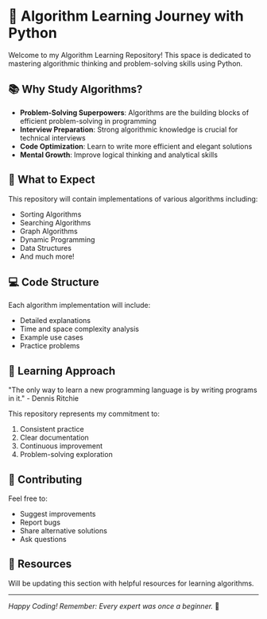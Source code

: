 # 🚀 Algorithm Learning Journey with Python

Welcome to my Algorithm Learning Repository! This space is dedicated to mastering algorithmic thinking and problem-solving skills using Python.

## 📚 Why Study Algorithms?

- **Problem-Solving Superpowers**: Algorithms are the building blocks of efficient problem-solving in programming
- **Interview Preparation**: Strong algorithmic knowledge is crucial for technical interviews
- **Code Optimization**: Learn to write more efficient and elegant solutions
- **Mental Growth**: Improve logical thinking and analytical skills

## 🎯 What to Expect

This repository will contain implementations of various algorithms including:
- Sorting Algorithms
- Searching Algorithms
- Graph Algorithms
- Dynamic Programming
- Data Structures
- And much more!

## 💻 Code Structure

Each algorithm implementation will include:
- Detailed explanations
- Time and space complexity analysis
- Example use cases
- Practice problems

## 🌱 Learning Approach

"The only way to learn a new programming language is by writing programs in it." - Dennis Ritchie

This repository represents my commitment to:
1. Consistent practice
2. Clear documentation
3. Continuous improvement
4. Problem-solving exploration

## 🤝 Contributing

Feel free to:
- Suggest improvements
- Report bugs
- Share alternative solutions
- Ask questions

## 📖 Resources

Will be updating this section with helpful resources for learning algorithms.

---
*Happy Coding! Remember: Every expert was once a beginner.* 🌟
